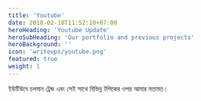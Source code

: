 ```yaml
---
title: 'Youtube'
date: 2018-02-10T11:52:18+07:00
heroHeading: 'Youtube Update'
heroSubHeading: 'Our portfolio and previous projects'
heroBackground: ''
icon: 'writeups/youtube.png'
featured: true
weight: 1
---
```

ইউটিউবে চলমান ট্রেন্ড এবং সেই সাথে বিভিন্ন টপিকের ওপর আমার মতামত।